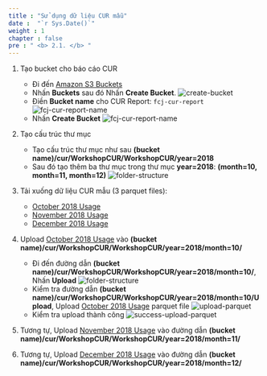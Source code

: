 ```yaml
---
title : "Sử dụng dữ liệu CUR mẫu"
date :  "`r Sys.Date()`" 
weight : 1
chapter : false
pre : " <b> 2.1. </b> "
---
```


<!-- #### Sử dụng dữ liệu CUR mẫu -->
1. Tạo bucket cho báo cáo CUR
   + Đi đến [Amazon S3 Buckets](https://console.aws.amazon.com/s3/buckets)
   + Nhấn **Buckets** sau đó Nhấn **Create Bucket**.
   ![create-bucket](/images/2.1-sample/001-create-bucket.png)
   + Điền **Bucket name** cho CUR Report: ```fcj-cur-report```
   ![fcj-cur-report-name](/images/2.1-sample/002-fcj-cur-report-name.png)
   + Nhấn **Create Bucket**
   ![fcj-cur-report-name](/images/2.1-sample/003-create-bucket.png)

2. Tạo cấu trúc thư mục
   + Tạo cấu trúc thư mục như sau **(bucket name)/cur/WorkshopCUR/WorkshopCUR/year=2018**
   + Sau đó tạo thêm ba thư mục trong thư mục **year=2018**: **(month=10, month=11, month=12)**
   ![folder-structure](/images/2.1-sample/004-folder-structure.png)
   

3. Tải xuống dữ liệu CUR mẫu (3 parquet files):
   + [October 2018 Usage](/Oct2018-WorkshopCUR-00001.snappy.parquet)
   + [November 2018 Usage](/Nov2018-WorkshopCUR-00001.snappy.parquet)
   + [December 2018 Usage](/Dec2018-WorkshopCUR-00001.snappy.parquet)

4. Upload [October 2018 Usage](/Oct2018-WorkshopCUR-00001.snappy.parquet) vào **(bucket name)/cur/WorkshopCUR/WorkshopCUR/year=2018/month=10/**
   + Đi đến đường dẫn **(bucket name)/cur/WorkshopCUR/WorkshopCUR/year=2018/month=10/**, Nhấn **Upload**
   ![folder-structure](/images/2.1-sample/005-click-upload-parquet.png)
   + Kiểm tra đường dẫn **(bucket name)/cur/WorkshopCUR/WorkshopCUR/year=2018/month=10/Upload**, Upload [October 2018 Usage](/Oct2018-WorkshopCUR-00001.snappy.parquet) parquet file
   ![upload-parquet](/images/2.1-sample/006-upload-parquet.png)
   + Kiểm tra upload thành công
   ![success-upload-parquet](/images/2.1-sample/007-success-upload-parquet.png)
5. Tương tự, Upload [November 2018 Usage](/Nov2018-WorkshopCUR-00001.snappy.parquet) vào đường dẫn **(bucket name)/cur/WorkshopCUR/WorkshopCUR/year=2018/month=11/**
6. Tương tự, Upload [December 2018 Usage](/Dec2018-WorkshopCUR-00001.snappy.parquet) vào đường dẫn **(bucket name)/cur/WorkshopCUR/WorkshopCUR/year=2018/month=12/**